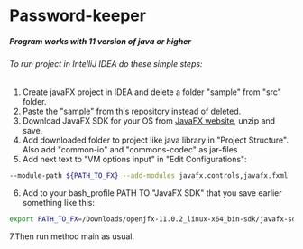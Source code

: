 
# Password-keeper

##### Program works with 11 version of java or higher

###### To run project in IntelliJ IDEA do these simple steps: 

1. Create javaFX project in IDEA and delete a folder "sample" from "src" folder.
2. Paste the "sample" from this repository instead of deleted.
3. Download JavaFX SDK for your OS from [JavaFX website](https://gluonhq.com/products/javafx/), unzip and save.
4. Add downloaded folder to project like java library in "Project Structure".
Also add "common-io" and "commons-codec" as jar-files .
5. Add next text to "VM options input" in "Edit Configurations":
```bash
--module-path ${PATH_TO_FX} --add-modules javafx.controls,javafx.fxml
``` 
6. Add to your bash_profile PATH TO "JavaFX SDK" that you save earlier something like this:
```bash
export PATH_TO_FX=/Downloads/openjfx-11.0.2_linux-x64_bin-sdk/javafx-sdk-11.0.2/lib
``` 
7.Then run method main as usual. 

